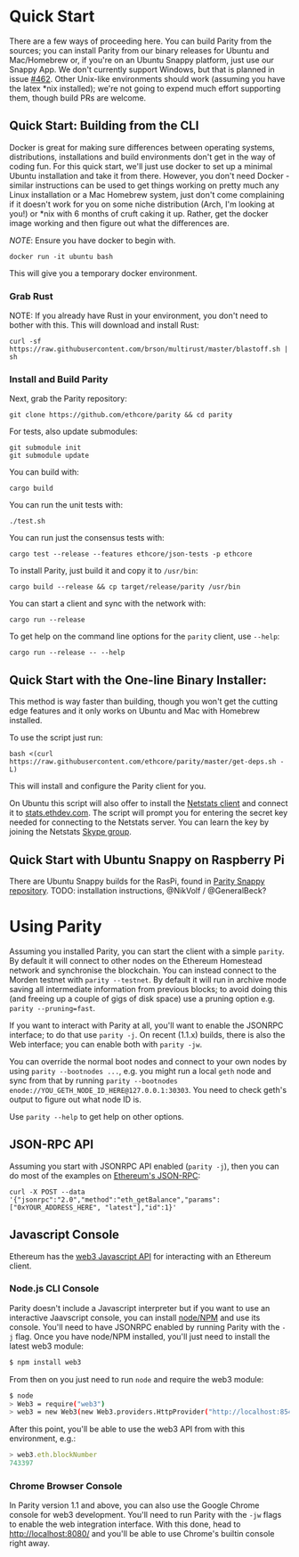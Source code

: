 # Quick Start

There are a few ways of proceeding here. You can build Parity from the sources; you can install Parity from our binary releases for Ubuntu and Mac/Homebrew or, if you're on an Ubuntu Snappy platform, just use our Snappy App. We don't currently support Windows, but that is planned in issue [#462](https://github.com/ethcore/parity/issues/462). Other Unix-like environments should work (assuming you have the latex *nix installed); we're not going to expend much effort supporting them, though build PRs are welcome.

## Quick Start: Building from the CLI

Docker is great for making sure differences between operating systems, distributions, installations and build environments don't get in the way of coding fun. For this quick start, we'll just use docker to set up a minimal Ubuntu installation and take it from there. However, you don't need Docker - similar instructions can be used to get things working on pretty much any Linux installation or a Mac Homebrew system, just don't come complaining if it doesn't work for you on some niche distribution (Arch, I'm looking at you!) or *nix with 6 months of cruft caking it up. Rather, get the docker image working and then figure out what the differences are.

*NOTE*: Ensure you have docker to begin with.

```
docker run -it ubuntu bash
```

This will give you a temporary docker environment.

### Grab Rust

NOTE: If you already have Rust in your environment, you don't need to bother with this. This will download and install Rust:

```
curl -sf https://raw.githubusercontent.com/brson/multirust/master/blastoff.sh | sh
```

### Install and Build Parity

Next, grab the Parity repository:

```
git clone https://github.com/ethcore/parity && cd parity
```

For tests, also update submodules:
```
git submodule init
git submodule update
```

You can build with:

```
cargo build
```

You can run the unit tests with:

```
./test.sh
```

You can run just the consensus tests with:

```
cargo test --release --features ethcore/json-tests -p ethcore
```

To install Parity, just build it and copy it to `/usr/bin`:

```
cargo build --release && cp target/release/parity /usr/bin
```

You can start a client and sync with the network with:

```
cargo run --release
```

To get help on the command line options for the `parity` client, use `--help`:

```
cargo run --release -- --help
```

## Quick Start with the One-line Binary Installer:

This method is way faster than building, though you won't get the cutting edge features and it only works on Ubuntu and Mac with Homebrew installed.

To use the script just run:

```
bash <(curl https://raw.githubusercontent.com/ethcore/parity/master/get-deps.sh -L)
```

This will install and configure the Parity client for you. 

On Ubuntu this script will also offer to install the [Netstats client](https://github.com/cubedro/eth-net-intelligence-api) and connect it to [stats.ethdev.com](https://stats.ethdev.com). The script will prompt you for entering the secret key needed for connecting to the Netstats server. You can learn the key by joining the Netstats [Skype group](http://is.gd/iwSaR9).

## Quick Start with Ubuntu Snappy on Raspberry Pi

There are Ubuntu Snappy builds for the RasPi, found in [Parity Snappy repository](github.com/ethcore/parity-snappy). TODO: installation instructions, @NikVolf / @GeneralBeck?

# Using Parity

Assuming you installed Parity, you can start the client with a simple `parity`. By default it will connect to other nodes on the Ethereum Homestead network and synchronise the blockchain. You can instead connect to the Morden testnet with `parity --testnet`. By default it will run in archive mode saving all intermediate information from previous blocks; to avoid doing this (and freeing up a couple of gigs of disk space) use a pruning option e.g. `parity --pruning=fast`.

If you want to interact with Parity at all, you'll want to enable the JSONRPC interface; to do that use `parity -j`. On recent (1.1.x) builds, there is also the Web interface; you can enable both with `parity -jw`.

You can override the normal boot nodes and connect to your own nodes by using `parity --bootnodes ...`, e.g. you might run a local `geth` node and sync from that by running `parity --bootnodes enode://YOU_GETH_NODE_ID_HERE@127.0.0.1:30303`. You need to check geth's output to figure out what node ID is.

Use `parity --help` to get help on other options.

## JSON-RPC API

Assuming you start with JSONRPC API enabled (`parity -j`), then you can do most of the examples on [Ethereum's JSON-RPC](https://github.com/ethereum/wiki/wiki/JSON-RPC):

````
curl -X POST --data '{"jsonrpc":"2.0","method":"eth_getBalance","params":["0xYOUR_ADDRESS_HERE", "latest"],"id":1}'
````

## Javascript Console

Ethereum has the [web3 Javascript API](https://github.com/ethereum/wiki/wiki/JavaScript-API) for interacting with an Ethereum client.

### Node.js CLI Console

Parity doesn't include a Javascript interpreter but if you want to use an interactive Jaavscript console, you can install [node/NPM](http://nodejs.org) and use its console. You'll need to have JSONRPC enabled by running Parity with the `-j` flag. Once you have node/NPM installed, you'll just need to install the latest web3 module:

```bash
$ npm install web3
```

From then on you just need to run `node` and require the web3 module:

```bash
$ node
> Web3 = require("web3")
> web3 = new Web3(new Web3.providers.HttpProvider("http://localhost:8545"));
```

After this point, you'll be able to use the web3 API from with this environment, e.g.:

```javascript
> web3.eth.blockNumber
743397
```

### Chrome Browser Console

In Parity version 1.1 and above, you can also use the Google Chrome console for web3 development. You'll need to run Parity with the `-jw` flags to enable the web integration interface. With this done, head to [http://localhost:8080/](http://localhost:8080/) and you'll be able to use Chrome's builtin console right away.
